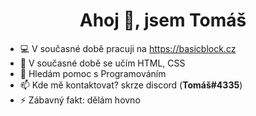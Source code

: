 <h1 align="center">Ahoj 👋, jsem Tomáš</h1>


- 💻 V současné době pracuji na https://basicblock.cz
- 🌱 V současné době se učím HTML, CSS
- 🤔 Hledám pomoc s Programováním
- 📫 Kde mě kontaktovat? skrze discord (**Tomáš#4335**)
- ⚡ Zábavný fakt: dělám hovno
